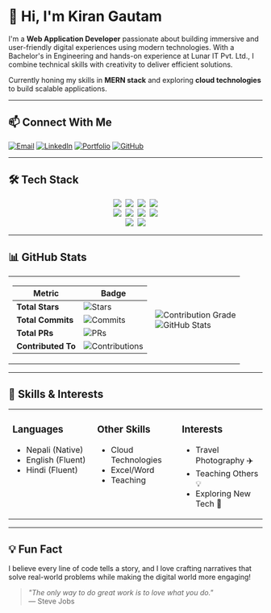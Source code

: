# 👋 Hi, I'm Kiran Gautam

I'm a **Web Application Developer** passionate about building immersive and user-friendly digital experiences using modern technologies. With a Bachelor's in Engineering and hands-on experience at Lunar IT Pvt. Ltd., I combine technical skills with creativity to deliver efficient solutions.

Currently honing my skills in **MERN stack** and exploring **cloud technologies** to build scalable applications.

---

## 📫 Connect With Me
[![Email](https://img.shields.io/badge/Email-D14836?style=flat&logo=gmail&logoColor=white)](mailto:romangautam71399@gmail.com)
[![LinkedIn](https://img.shields.io/badge/LinkedIn-0077B5?style=flat&logo=linkedin&logoColor=white)](https://www.linkedin.com/in/roman-gautam-19aaa8274/)
[![Portfolio](https://img.shields.io/badge/Portfolio-4285F4?style=flat&logo=google-chrome&logoColor=white)](https://www.gautam-kiran.com.np/)
[![GitHub](https://img.shields.io/badge/GitHub-181717?style=flat&logo=github&logoColor=white)](https://github.com/kirangautam01)

---

## 🛠 Tech Stack
<p align="center">
<img src="https://img.shields.io/badge/MongoDB-47A248?style=flat&logo=mongodb&logoColor=white" hspace="2">
<img src="https://img.shields.io/badge/Express.js-000000?style=flat&logo=express&logoColor=white" hspace="2">
<img src="https://img.shields.io/badge/React-61DAFB?style=flat&logo=react&logoColor=black" hspace="2">
<img src="https://img.shields.io/badge/Node.js-339933?style=flat&logo=node.js&logoColor=white" hspace="2">
<br>
<img src="https://img.shields.io/badge/JavaScript-F7DF1E?style=flat&logo=javascript&logoColor=black" hspace="2">
<img src="https://img.shields.io/badge/HTML5-E34F26?style=flat&logo=html5&logoColor=white" hspace="2">
<img src="https://img.shields.io/badge/CSS3-1572B6?style=flat&logo=css3&logoColor=white" hspace="2">
<img src="https://img.shields.io/badge/Tailwind_CSS-38B2AC?style=flat&logo=tailwind-css&logoColor=white" hspace="2">
<br>
<img src="https://img.shields.io/badge/Git-F05032?style=flat&logo=git&logoColor=white" hspace="2">
<img src="https://img.shields.io/badge/Figma-F24E1E?style=flat&logo=figma&logoColor=white" hspace="2">
</p>

---

## 📊 GitHub Stats
<p align="center">
<table>
<tr>
<td>

| Metric             | Badge |
|--------------------|-------|
| **Total Stars**    | ![Stars](https://img.shields.io/github/stars/kirangautam01?color=blue&logo=github) |
| **Total Commits**  | ![Commits](https://img.shields.io/badge/Commits-186-blue) |
| **Total PRs**      | ![PRs](https://img.shields.io/badge/PRs-45-blue) |
| **Contributed To** | ![Contributions](https://img.shields.io/badge/Repos-5-blue) |

</td>
<td>

![Contribution Grade](https://img.shields.io/badge/Contribution%20Grade-B+-blue)  
![GitHub Stats](https://github-readme-stats.vercel.app/api?username=kirangautam01&show_icons=true&theme=default&hide_border=true&count_private=true&line_height=24)

</td>
</tr>
</table>
</p>

---

## 🎯 Skills & Interests
<p align="center">
<table>
<tr>
<td width="33%" valign="top">

### Languages
- Nepali (Native)
- English (Fluent)
- Hindi (Fluent)

</td>
<td width="33%" valign="top">

### Other Skills
- Cloud Technologies
- Excel/Word
- Teaching

</td>
<td width="33%" valign="top">

### Interests
- Travel Photography ✈️
- Teaching Others 💡
- Exploring New Tech 🚀

</td>
</tr>
</table>
</p>

---

## 💡 Fun Fact
I believe every line of code tells a story, and I love crafting narratives that solve real-world problems while making the digital world more engaging!

> *"The only way to do great work is to love what you do."*  
> — Steve Jobs
